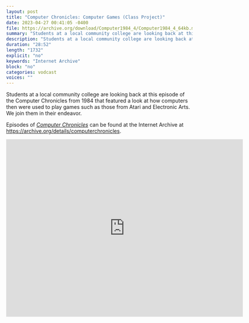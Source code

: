 ```yaml
---
layout: post
title: "Computer Chronicles: Computer Games (Class Project)"
date: 2023-04-27 00:41:05 -0400
file: https://archive.org/download/Computer1984_4/Computer1984_4_64kb.mp4
summary: "Students at a local community college are looking back at this episode of the Computer Chronicles from 1984 that featured a look at how computers then were used to play games such as those from Atari and Electronic Arts.  We join them in their endeavor."
description: "Students at a local community college are looking back at this episode of the Computer Chronicles from 1984 that featured a look at how computers then were used to play games such as those from Atari and Electronic Arts.  We join them in their endeavor."
duration: "28:52"
length: "1732"
explicit: "no" 
keywords: "Internet Archive"
block: "no" 
categories: vodcast
voices: ""
---
```


Students at a local community college are looking back at this episode of the Computer Chronicles from 1984 that featured a look at how computers then were used to play games such as those from Atari and Electronic Arts.  We join them in their endeavor.

Episodes of [*Computer Chronicles*](https://archive.org/search?query=collection%3A%28computerchronicles%29+AND+mediatype%3A%28movies%29+NOT+%28Subject%3A%28arabic%29+OR+Subject%3A%28spanish%29+OR+Subject%3A%28french%29+OR+title%3A%28Random+Access%29+OR+title%3A%28Buyers+Guide%29+OR+title%3A%28Buying+Guide%29+OR+title%3A%28French%29+OR+title%3A%28Arabic%29+OR+title%3A%28Spanish%29+OR+title%3A%28Kildall%29+OR+title%3A%28EXPO%29+OR+title%3A%28ETRE%29+OR+title%3A%28COMDEX%29+OR+title%3A%28Exhibition%29+OR+title%3A%28CES%29+OR+title%3A%28Awards%29%29&sort=date) can be found at the Internet Archive at <https://archive.org/details/computerchronicles>.

<iframe src="https://archive.org/embed/Computer1984_4" width="640" height="480" frameborder="0" webkitallowfullscreen="true" mozallowfullscreen="true" allowfullscreen></iframe>
